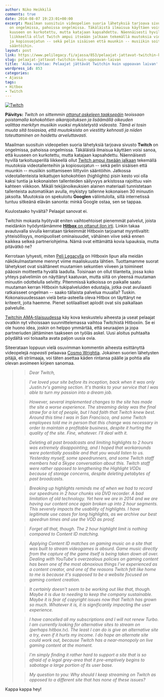 ```yaml
---
author: Niko Heikkilä
comments: true
date: 2014-08-07 19:23:01+00:00
excerpt: Maailman suosituin videopelien suoria lähetyksiä tarjoava sivusto Twitch
  on ongelmissa, pahoissa ongelmissa. Täkäläistä ilmaisua käyttäen voisi sanoa, että
  kuuseen on kurkotettu, mutta katajaan kapsahdettu. Näennäisesti hyvillä tarkoitusperillä
  liikkeellä ollut Twitch ampui itseään jalkaan tekemällä muutoksia videotallenteihin
  ja kopiosuojatun -- sekä pelin sisäisen että muunkin -- musiikin soittamiseen liittyviin
  sääntöihin.
layout: post
link: https://www.pelilegacy.fi/ajassa/853/pelaajat-jattavat-twitchin-kuin-uppoavan-laivan
slug: pelaajat-jattavat-twitchin-kuin-uppoavan-laivan
title: 'Aika vaihtaa: Pelaajat jättävät Twitchin kuin uppoavan laivan'
wordpress_id: 853
categories:
- Ajassa
tags:
- Hitbox
- Twitch
---
```


[![Twitch](http://www.pelilegacy.fi/wp-content/uploads/2014/08/twitch.jpg)](http://www.pelilegacy.fi/wp-content/uploads/2014/08/twitch.jpg)

**Päivitys:** _Twitch on sittemmin [ottanut askeleen taaksepäin](http://blog.twitch.tv/2014/08/two-important-updates-more-to-come/) teoissaan poistamalla kohokohtien aikarajoituksen ja lisäämällä oikeuden valittaa merkityn musiikin vuoksi mykistetystä videosta. Tämä ei tosin muuta sitä tosiasiaa, että muutoksista on viestitty kehnosti ja niiden toteuttaminen on hoidettu arveluttavasti._

Maailman suosituin videopelien suoria lähetyksiä tarjoava sivusto **Twitch** on ongelmissa, pahoissa ongelmissa. Täkäläistä ilmaisua käyttäen voisi sanoa, että kuuseen on kurkotettu, mutta katajaan kapsahdettu. Näennäisesti hyvillä tarkoitusperillä liikkeellä ollut [Twitch ampui itseään jalkaan](http://streamia.fi/artikkelit/kuinka-twitch-ampui-itseaan-jalkaan/) tekemällä muutoksia videotallenteihin ja kopiosuojatun -- sekä pelin sisäisen että muunkin -- musiikin soittamiseen liittyviin sääntöihin. Jatkossa videotallenteista leikattujen kohokohtien (highlights) pisin kesto voi olla kaksi tuntia ja kokonaisten tallenteiden säilyvyys arkistossa rajoittuu vain kahteen viikkoon. Mikäli tekijänoikeuksien alainen materiaali tunnistetaan tallenteista automatiikan avulla, mykistyy tallenne kokonaisen 30 minuutin jaksolta. Muutoksia on spekuloitu **Googlen** väliintulolla, sillä internetissä tuntuu sitkeänä elävän sanonta: minkä Google ostaa, sen se tappaa.

Kuulostaako hyvältä? Pelaajat sanovat ei.

Twitchin mokasta hyötyvät eniten vaihtoehtoiset pienemmät palvelut, joista meidänkin hyödyntämämme [**Hitbox** on ottanut ilon irti](http://switch.to.hitbox.tv/). Linkin takaa avautuvalla sivulla kerrataan tärkeimmät Hitboxin tarjoamat myyntivaltit: yhteisöllisyys, monipuoliset ominaisuudet, vähäinen viive sekä ennen kaikkea selkeä partneriohjelma. Nämä ovat eittämättä kovia lupauksia, mutta pitävätkö ne?

Kerrotaan lyhyesti, miten [Peli Legacylla](http://www.hitbox.tv/pelilegacy) on Hitboxin lipun alla meidän näkökulmastamme mennyt viime maaliskuusta lähtien. Tuottamamme suorat lähetykset ovat sisältäneet muutamien sekuntien viiveen ja toimineet pääosin moitteetta hyvällä laadulla. Toisinaan on ollut tilanteita, jossa koko yhteys palvelimiin on näyttänyt kaatuvan, mutta siitä on yleensä muutaman minuutin odottelulla selvitty. Pitemmissä katkoissa on paikalle saatu muutaman kerran Hitboxin tukipalveluiden edustajia, jotka ovat avuliaasti ratkaisseet ongelman -- saako tällaista palvelua muualla? Tuskin. Kokonaisuudessaan vielä beta-asteella oleva Hitbox on täyttänyt ne kriteerit, joita haemme. Pienet sotilaalliset aplodit ovat siis paikallaan palvelulle.

[Twitchin AMA-tilaisuudessa](http://www.reddit.com/r/IAmA/comments/2cwfu2/i_am_twitch_ceo_emmett_shear_ask_me_almost/) käy kova keskustelu aiheesta ja useat pelaajat ovatkin nyt vihoissaan suunnittelemassa vaihtoa Twitchistä Hitboxiin. Se ei ole huono idea, joskin on helppo ymmärtää, että seuraajien ja jopa partneriuden jättäminen taakseen on työläs askel. Uusi aloitus puhtaalta pöydältä voi toisaalta avata paljon uusia ovia.

Siteerataan loppuun vielä osuvimman kommentin aiheesta esittänyttä videopelejä _nopeasti_ pelaavaa [Cosmo Wrightia](http://www.reddit.com/r/IAmA/comments/2cwfu2/i_am_twitch_ceo_emmett_shear_ask_me_almost/cjjo9e0). Jokainen suorien lähetysten pitäjä, eli striimaaja, voi täten asettaa käden rintansa päälle ja pohtia alla olevan avoimeen kirjeen sanomaa.



<blockquote>

> 
> _Dear Twitch,_
> 
> 

> 
> _I've loved your site before its inception, back when it was only Justin.tv's gaming section. It's thanks to your service that I was able to turn my passion into a dream job._
> 
> 

> 
> _However, several implemented changes to the site has made the site a worse experience. The streaming delay was the final straw for a lot of people, but I had faith that Twitch knew best. Around this time I was in San Francisco, and some Twitch employees told me in person that this change was necessary in order to maintain a profitable business, despite it hurting the quality of the site. Fine, whatever. I'll deal with it._
> 
> 

> 
> _Deleting all past broadcasts and limiting highlights to 2 hours was extremely disappointing, and I hoped that workarounds were potentially possible and that you would listen to us. Yesterday myself, some speedrunners, and some Twitch staff members had a Skype conversation about this. Twitch staff were rather opposed to lengthening the Highlight VODs because of storage concerns, despite deleting petabytes of past broadcasts._
> 
> 

> 
> _Breaking up highlights reminds me of when we had to record our speedruns in 2 hour chunks via DVD recorder. A bad limitation of old technology. Yet here we are in 2014 and we are having our content once again broken up into 2 hour segments. This severely impacts the usability of highlights. I have legitimate use cases for long highlights, as we archive our best speedrun times and use the VOD as proof._
> 
> 

> 
> _Forget all that, though. The 2 hour highlight limit is nothing compared to Content ID matching._
> 
> 

> 
> _Applying Content ID matches on gaming music on a site that was built to stream videogames is absurd. Game music directly from the capture of the game itself is being taken down all over. Dealing with YouTube's overzealous policies on gaming content has been one of the most obnoxious things I've experienced as a content creator, and one of the reasons Twitch felt like home to me is because it's supposed to be a website focused on gaming content creation._
> 
> 

> 
> _It certainly doesn't seem to be working out like that, though. Maybe it is due to needing to keep the company sustainable. Maybe it is fear of copyright issues now that Twitch has grown so much. Whatever it is, it is significantly impacting the user experience._
> 
> 

> 
> _I have cancelled all my subscriptions and I will not renew Turbo. I am currently looking for alternative sites to stream on (perhaps hitbox.tv). The least I can do is give an alternative site a try, even if it hurts my income. I do hope an alternate site could work out, because Twitch has a near-monopoly on live gaming content at the moment._
> 
> 

> 
> _I'm simply finding it rather hard to support a site that is so afraid of a legal grey-area that it pre-emptively begins to sabotage a large portion of its user base._
> 
> 

> 
> _My question to you: Why should I keep streaming on Twitch as opposed to a different site that has none of these issues?_
> 
> 
</blockquote>



Kappa kappa hey!
